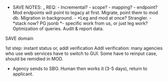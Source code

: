 - SAVE NOTES:
        _ REQ:
        - Incremental?
        - scope?
            - mapping?
            - endpoint? Mod endpoints will point to legacy at first. Migrate, point them to mod db. Migration in background.
            - *Leg and mod at once? Strangler.
        - *stack now? PG jsonb
        *- specific work from us, or just leg work? Optmization of queries. Audit & report data.


SAVE domain

1st step: instant status or, addl verification
Addl verification: many agencies who use web services have to switch to GUI. Some have to reinput case, should be remidied in MOD. 
  - Agency sends to SBO. Human then works it (3-5 days), return to applicant. 

